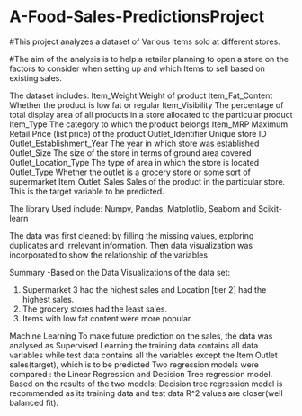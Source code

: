 # A-Food-Sales-PredictionsProject

#This project analyzes a dataset of Various Items sold at different stores.

#The aim of the analysis is to help a retailer planning to open a store on the factors to consider when setting up and which Items to sell based on existing sales.

The dataset includes: 
Item_Weight	Weight of product
Item_Fat_Content	Whether the product is low fat or regular
Item_Visibility	The percentage of total display area of all products in a store allocated to the particular product
Item_Type	The category to which the product belongs
Item_MRP	Maximum Retail Price (list price) of the product
Outlet_Identifier	Unique store ID
Outlet_Establishment_Year	The year in which store was established
Outlet_Size	The size of the store in terms of ground area covered
Outlet_Location_Type	The type of area in which the store is located
Outlet_Type	Whether the outlet is a grocery store or some sort of supermarket
Item_Outlet_Sales	Sales of the product in the particular store. This is the target variable to be predicted.

The library Used include: Numpy, Pandas, Matplotlib, Seaborn and Scikit-learn

The data was first cleaned: by filling the missing values, exploring duplicates and irrelevant information.
Then data visualization was incorporated to show the relationship of the variables

Summary
-Based on the Data Visualizations of the data set: 
1. Supermarket 3 had the highest sales and Location [tier 2] had the highest sales.
2. The grocery stores had the least sales.
3. Items with low fat content were more popular.

Machine Learning 
To make future prediction on the sales, the data was analysed as Supervised Learning.the training data contains all data variables while test data contains all the variables except the Item Outlet sales(target), which is to be predicted
Two regression models were compared : the Linear Regression and Decision Tree regression model. Based on the results of the two models; Decision tree regression model is recommended as its training data and test data R^2 values are closer(well balanced fit).
